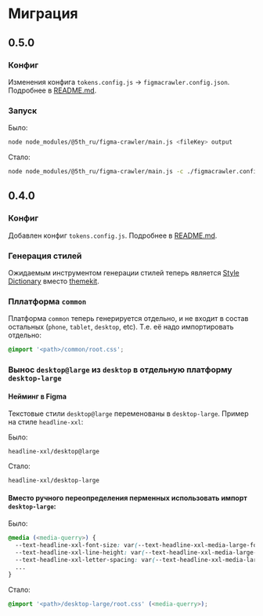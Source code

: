 # Миграция

## 0.5.0

### Конфиг
Изменения конфига `tokens.config.js` -> `figmacrawler.config.json`. Подробнее в [README.md](README.md).


### Запуск

Было:
```sh
node node_modules/@5th_ru/figma-crawler/main.js <fileKey> output
```

Стало:
```sh
node node_modules/@5th_ru/figma-crawler/main.js -c ./figmacrawler.config.json
```

## 0.4.0

### Конфиг

Добавлен конфиг `tokens.config.js`. Подробнее в [README.md](README.md).

### Генерация стилей

Ожидаемым инструментом генерации стилей теперь является [Style Dictionary](https://amzn.github.io/style-dictionary) вместо [themekit](https://github.com/bem/themekit).

### Пллатформа `common`

Платформа `common` теперь генерируется отдельно, и не входит в состав остальных (`phone`, `tablet`, `desktop`, etc). Т.е. её надо импортировать отдельно:

```css
@import '<path>/common/root.css';
```

### Вынос `desktop@large` из `desktop` в отдельную платформу `desktop-large`

#### Нейминг в Figma

Текстовые стили `desktop@large` переменованы в `desktop-large`. Пример на стиле `headline-xxl`:

Было:

```
headline-xxl/desktop@large
```

Стало:
```
headline-xxl/desktop-large
```

#### Вместо ручного переопределения перменных использовать импорт `desktop-large`:

Было:

```css
@media (<media-querry>) {
  --text-headline-xxl-font-size: var(--text-headline-xxl-media-large-font-size);
  --text-headline-xxl-line-height: var(--text-headline-xxl-media-large-line-height);
  --text-headline-xxl-letter-spacing: var(--text-headline-xxl-media-large-letter-spacing);
  ...
}
```

Стало:

```css
@import '<path>/desktop-large/root.css' (<media-querry>);
```
